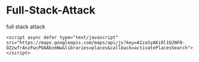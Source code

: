 # Full-Stack-Attack
full stack attack


 <script>
        function activatePlacesSearch() {
            var input = document.getElementById('full_name');
            var autocomplete = new google.maps.places.Autocomplete(input);
        }
    </script>
    <script async defer type="text/javascript" src="https://maps.googleapis.com/maps/api/js?key=AIzaSyAKi0l1QJNF0-OZzwfrAnzFwcPOAAbzmNw&libraries=places&callback=activatePlacesSearch"></script>